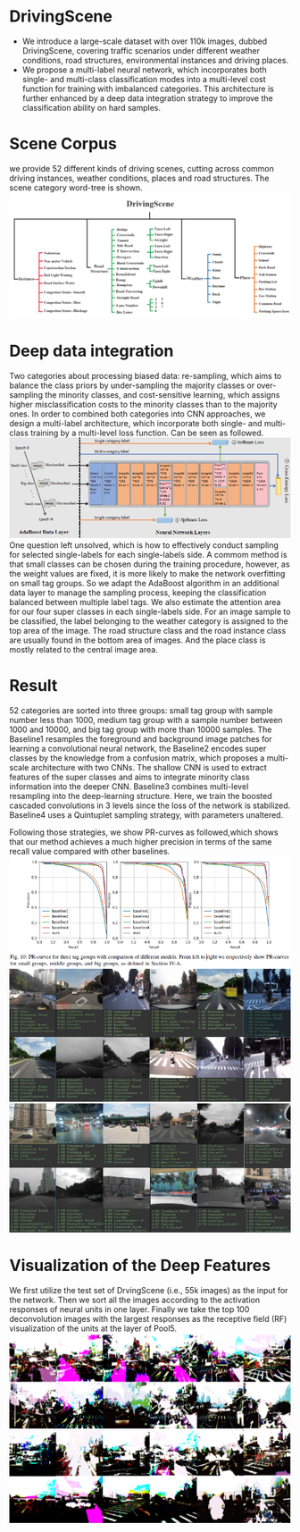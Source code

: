 # DrivingScene

- We introduce a large-scale dataset
with over 110k images, dubbed DrivingScene, covering traffic
scenarios under different weather conditions, road structures,
environmental instances and driving places.
- We propose a multi-label neural network, which incorporates both single- and
multi-class classification modes into a multi-level cost function for
training with imbalanced categories. This architecture is further
enhanced by a deep data integration strategy to improve the
classification ability on hard samples.

# Scene Corpus
we provide 52 different kinds of driving scenes, cutting across common driving instances,
weather conditions, places and road structures. The scene category word-tree is shown.
![zhanwj](https://github.com/zhanwj/DrivingScene/blob/master/work-tree.PNG)

# Deep data integration
Two categories about processing biased data: re-sampling, which aims to balance the class priors by under-sampling the majority classes or over-sampling the minority classes, and cost-sensitive learning, which assigns higher misclassification costs to the minority
classes than to the majority ones. In order to combined both categories
into CNN approaches, we design a multi-label architecture, which incorporate both single- and multi-class training
 by a multi-level loss function. Can be seen as followed.
![zhanwj](https://github.com/zhanwj/DrivingScene/blob/master/Network.PNG)
One question left unsolved, which is how to effectively conduct sampling for selected single-labels for each single-labels side. A commom method is that small classes can be chosen during the training procedure, however, as the weight values are fixed, it is more likely to make the network overfitting on small tag groups. So we adapt the AdaBoost algorithm in an additional data layer to manage the sampling process, keeping the classification balanced between multiple label tags. We also estimate the attention area  for our four super classes in each single-labels side. For an image sample to be classified, the label belonging to the weather category is assigned to the top area of the image. The road structure class and the road instance class are usually found in the bottom area of images. And the place class is mostly related to the central image area.

# Result
52 categories are sorted into three groups: small tag group with sample number less than 1000, medium tag group with a sample number between 1000 and 10000, and big tag group  with more than 10000 samples.
The Baseline1 resamples the foreground and background image
patches for learning a convolutional neural network, the Baseline2
encodes super classes by the knowledge from a confusion
matrix, which proposes a multi-scale architecture with
two CNNs. The shallow CNN is used to extract features of the
super classes and aims to integrate minority class information
into the deeper CNN. Baseline3  combines multi-level resampling into the
deep-learning structure. Here, we train the boosted cascaded
convolutions in 3 levels since the loss of the network is
stabilized. Baseline4 uses a Quintuplet sampling strategy, with
parameters unaltered. 

Following those strategies, we show PR-curves as followed,which shows that our method achieves a much higher precision
in terms of the same recall value compared with other baselines.
![zhanwj](https://github.com/zhanwj/DrivingScene/blob/master/PR.PNG)
![zhanwj](https://github.com/zhanwj/DrivingScene/blob/master/Test_example1.PNG)
![zhanwj](https://github.com/zhanwj/DrivingScene/blob/master/Test_example2.PNG)
# Visualization of the Deep Features
We first utilize the test set of DrvingScene (i.e., 55k images) as the input for the network. Then we sort all the images
according to the activation responses of neural units in one layer. Finally we take the top 100 deconvolution images with
the largest responses as the receptive field (RF) visualization of the units at the layer of Pool5.
![zhanwj](https://github.com/zhanwj/DrivingScene/blob/master/Visualization.PNG)

